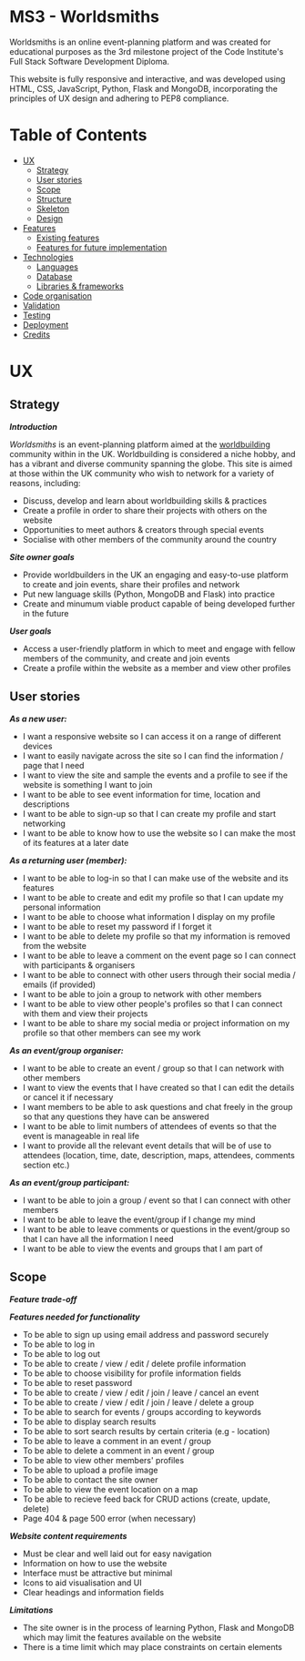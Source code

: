 # MS3 - Worldsmiths
Worldsmiths is an online event-planning platform and was created for educational purposes as the 3rd milestone project of the Code Institute's Full Stack Software Development Diploma.

This website is fully responsive and interactive, and was developed using HTML, CSS, JavaScript, Python, Flask and MongoDB, incorporating the principles of UX design and adhering to PEP8 compliance.

# Table of Contents
* [UX]()
    * [Strategy]()
    * [User stories]()
    * [Scope]()
    * [Structure]()
    * [Skeleton]()
    * [Design]()
* [Features]()
    * [Existing features]()
    * [Features for future implementation]()
* [Technologies]()
    * [Languages]()
    * [Database]()
    * [Libraries & frameworks]()
* [Code organisation]()
* [Validation]()
* [Testing]()
* [Deployment]()
* [Credits]()

# UX
## **Strategy**

***Introduction***

*Worldsmiths* is an event-planning platform aimed at the [worldbuilding](https://en.wikipedia.org/wiki/Worldbuilding) community within in the UK. Worldbuilding is considered a niche hobby, and has a vibrant and diverse community spanning the globe. This site is aimed at those within the UK community who wish to network for a variety of reasons, including:
* Discuss, develop and learn about worldbuilding skills & practices
* Create a profile in order to share their projects with others on the website
* Opportunities to meet authors & creators through special events
* Socialise with other members of the community around the country

***Site owner goals***
* Provide worldbuilders in the UK an engaging and easy-to-use platform to create and join events, share their profiles and network
* Put new language skills (Python, MongoDB and Flask) into practice
* Create and minumum viable product capable of being developed further in the future 

***User goals***
* Access a user-friendly platform in which to meet and engage with fellow members of the community, and create and join events
* Create a profile within the website as a member and view other profiles 

## **User stories**

***As a new user:***
* I want a responsive website so I can access it on a range of different devices
* I want to easily navigate across the site so I can find the information / page that I need  
* I want to view the site and sample the events and a profile to see if the website is something I want to join
* I want to be able to see event information for time, location and descriptions 
* I want to be able to sign-up so that I can create my profile and start networking
* I want to be able to know how to use the website so I can make the most of its features at a later date

***As a returning user (member):***
* I want to be able to log-in so that I can make use of the website and its features
* I want to be able to create and edit my profile so that I can update my personal information 
* I want to be able to choose what information I display on my profile 
* I want to be able to reset my password if I forget it 
* I want to be able to delete my profile so that my information is removed from the website
* I want to be able to leave a comment on the event page so I can connect with participants & organisers 
* I want to be able to connect with other users through their social media / emails (if provided)
* I want to be able to join a group to network with other members 
* I want to be able to view other people's profiles so that I can connect with them and view their projects
* I want to be able to share my social media or project information on my profile so that other members can see my work

***As an event/group organiser:***
* I want to be able to create an event / group so that I can network with other members
* I want to view the events that I have created so that I can edit the details or cancel it if necessary
* I want members to be able to ask questions and chat freely in the group so that any questions they have can be answered
* I want to be able to limit numbers of attendees of events so that the event is manageable in real life
* I want to provide all the relevant event details that will be of use to attendees (location, time, date, description, maps, attendees, comments section etc.)

***As an event/group participant:***
* I want to be able to join a group / event so that I can connect with other members
* I want to be able to leave the event/group if I change my mind
* I want to be able to leave comments or questions in the event/group so that I can have all the information I need 
* I want to be able to view the events and groups that I am part of 

## **Scope**
***Feature trade-off***
[](https://github.com/lmw95/MS3-worldsmiths/blob/main/documentation/screenshots/features.png)

***Features needed for functionality***
* To be able to sign up using email address and password securely
* To be able to log in
* To be able to log out
* To be able to create / view / edit / delete profile information 
* To be able to choose visibility for profile information fields
* To be able to reset password
* To be able to create / view / edit / join / leave / cancel an event 
* To be able to create / view / edit / join / leave / delete a group
* To be able to search for events / groups according to keywords
* To be able to display search results
* To be able to sort search results by certain criteria (e.g - location)
* To be able to leave a comment in an event / group
* To be able to delete a comment in an event / group
* To be able to view other members' profiles
* To be able to upload a profile image 
* To be able to contact the site owner
* To be able to view the event location on a map
* To be able to recieve feed back for CRUD actions (create, update, delete)
* Page 404 & page 500 error (when necessary)

***Website content requirements***
* Must be clear and well laid out for easy navigation
* Information on how to use the website
* Interface must be attractive but minimal 
* Icons to aid visualisation and UI
* Clear headings and information fields

***Limitations***
* The site owner is in the process of learning Python, Flask and MongoDB which may limit the features available on the website 
* There is a time limit which may place constraints on certain elements 


